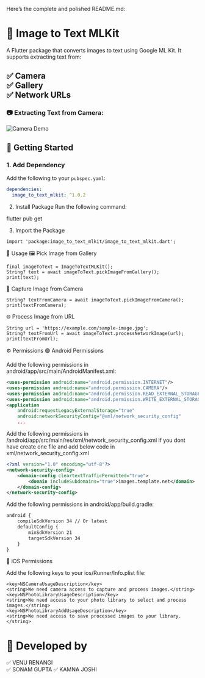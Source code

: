 Here’s the complete and polished README.md:


# 📸 Image to Text MLKit

A Flutter package that converts images to text using Google ML Kit. It supports extracting text from:

✅ Camera  
✅ Gallery  
✅ Network URLs
---
### 📷 Extracting Text from Camera:
![Camera Demo](https://raw.githubusercontent.com/your-username/image_to_text_assets/main/camera.gif)

## 🚀 Getting Started

### 1. **Add Dependency**
Add the following to your `pubspec.yaml`:
``` yaml
dependencies:
  image_to_text_mlkit: ^1.0.2
  ```
2. Install Package
Run the following command:

flutter pub get

3. Import the Package
``` package
import 'package:image_to_text_mlkit/image_to_text_mlkit.dart';
```

📖 Usage
🖼️ Pick Image from Gallery
``` example gallery image to text
final imageToText = ImageToTextMLKit();
String? text = await imageToText.pickImageFromGallery();
print(text);
```


📸 Capture Image from Camera
``` example camera image to text
String? textFromCamera = await imageToText.pickImageFromCamera();
print(textFromCamera);
```

🌐 Process Image from URL
``` example network url image to text
String url = 'https://example.com/sample-image.jpg';
String? textFromUrl = await imageToText.processNetworkImage(url);
print(textFromUrl);
```


⚙️ Permissions
🟢 Android Permissions

Add the following permissions in android/app/src/main/AndroidManifest.xml:

``` xml
<uses-permission android:name="android.permission.INTERNET"/>
<uses-permission android:name="android.permission.CAMERA"/>
<uses-permission android:name="android.permission.READ_EXTERNAL_STORAGE"/>
<uses-permission android:name="android.permission.WRITE_EXTERNAL_STORAGE"/>
<application
    android:requestLegacyExternalStorage="true"
    android:networkSecurityConfig="@xml/network_security_config"
    ...
 ```
    
Add the following permissions in  /android/app/src/main/res/xml/network_security_config.xml
if you dont have create one file and add below code in xml/network_security_config.xml

``` network_security_config.xml
<?xml version="1.0" encoding="utf-8"?>
<network-security-config>
    <domain-config cleartextTrafficPermitted="true">
        <domain includeSubdomains="true">images.template.net</domain>
    </domain-config>
</network-security-config>
```

Add the following permissions in android/app/build.gradle:

``` xml
android {
    compileSdkVersion 34 // Or latest
    defaultConfig {
        minSdkVersion 21
        targetSdkVersion 34
    }
}
```
🍎 iOS Permissions

Add the following keys to your ios/Runner/Info.plist file:

``` plist
<key>NSCameraUsageDescription</key>
<string>We need camera access to capture and process images.</string>
<key>NSPhotoLibraryUsageDescription</key>
<string>We need access to your photo library to select and process images.</string>
<key>NSPhotoLibraryAddUsageDescription</key>
<string>We need access to save processed images to your library.</string>

```

# 📸 Developed by
✅ VENU RENANGI  
✅ SONAM GUPTA
✅ KAMNA JOSHI